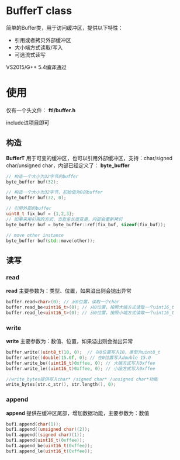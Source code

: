 # BufferT class

简单的Buffer类，用于访问缓冲区，提供以下特性：

* 引用或者拷贝外部缓冲区
* 大小端方式读取/写入
* 可选流式读写

VS2015/G++ 5.4编译通过

# 使用

仅有一个头文件：  **ftl/buffer.h**

include进项目即可

## 构造

**BufferT** 用于可变的缓冲区，也可以引用外部缓冲区，支持：char/signed char/unsigned char，内部已经定义了：  **byte_buffer**

```c++
// 构造一个大小为32字节的buffer
byte_buffer buf(32);

// 构造一个大小为32字节，初始值为0的buffer
byte_buffer buf(32, 0);

// 引用外部的buffer
uint8_t fix_buf = {1,2,3};
// 如果采用引用的方式，当发生长度变更，内部会重新拷贝
byte_buffer buf = byte_buffer::ref(fix_buf, sizeof(fix_buf));

// move other instance
byte_buffer buf(std::move(other));
```

## 读写

### read

**read** 主要参数为：类型、位置，如果溢出则会抛出异常

```c++
buffer.read<char>(0); // 从0位置，读取一个char
buffer.read_be<uint16_t>(0); // 从0位置，按照大端方式读取一个uint16_t
buffer.read_le<uint16_t>(0); // 从0位置，按照小端方式读取一个uint16_t
```

### write

**write** 主要参数为：数值、位置，如果溢出则会抛出异常

```c++
buffer.write((uint8_t)10, 0);  // 在0位置写入10，类型为uint8_t
buffer.write((double)15.0f, 0); // 在0位置写入double 15.0
buffer.write_be((uint16_t)0xffee, 0); // 大端方式写入0xffee
buffer.write_le((uint16_t)0xffee, 0); // 小段方式写入0xffee

//write_bytes提供写入char* /signed char* /unsigned char*功能
write_bytes(str.c_str(), str.length(), 0);
```


### append

**append** 提供在缓冲区尾部，增加数据功能，主要参数为：数值

```c++
buf1.append(char(1));
buf1.append((unsigned char)(2));
buf1.append((signed char)(1));
buf1.append(uint16_t(0xffee));
buf1.append_be(uint16_t(0xffee));
buf1.append_le(uint16_t(0xffee));
```
